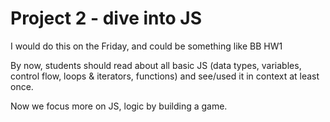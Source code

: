 # Project 2 - dive into JS

I would do this on the Friday, and could be something like BB HW1

By now, students should read about all basic JS (data types, variables, control flow, loops & iterators, functions) and see/used it in context at least once.

Now we focus more on JS, logic by building a game.
